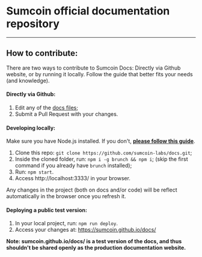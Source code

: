 # Sumcoin official documentation repository

----

## How to contribute:

There are two ways to contribute to Sumcoin Docs: Directly via Github website, or by running it locally. Follow the guide that better fits your needs (and knowledge).

#### Directly via Github:

1. Edit any of the [docs files](https://github.com/sumcoin-labs/docs/tree/master/app/assets/docs);
2. Submit a Pull Request with your changes.

#### Developing locally:

Make sure you have Node.js installed. If you don't, [**please follow this guide**](https://gist.github.com/kazzkiq/fe702215173e795d49d0c1ffbea363b5).

1. Clone this repo: `git clone https://github.com/sumcoin-labs/docs.git`;
2. Inside the cloned folder, run: `npm i -g brunch && npm i`; (skip the first command if you already have `brunch` installed);
3. Run: `npm start`.
4. Access http://localhost:3333/ in your browser.

Any changes in the project (both on docs and/or code) will be reflect automatically in the browser once you refresh it.

#### Deploying a public test version:

1. In your local project, run: `npm run deploy`.
2. Access your changes at: https://sumcoin.github.io/docs/

**Note: sumcoin.github.io/docs/ is a test version of the docs, and thus shouldn't be shared openly as the production documentation website.**

####